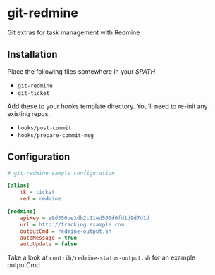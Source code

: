 git-redmine
===========

Git extras for task management with Redmine


Installation
------------

Place the following files somewhere in your *$PATH*

  * `git-redmine`
  * `git-ticket`

Add these to your hooks template directory. You'll need to re-init any existing repos.

  * `hooks/post-commit`
  * `hooks/prepare-commit-msg`


Configuration
-------------

```ini
# git-redmine sample configuration

[alias]
	tk = ticket
    red = redmine

[redmine]
	apiKey = e9d350be1db2c11ed500d6fd1d9d7d1d
    url = http://tracking.example.com
    outputCmd = redmine-output.sh
    autoMessage = true
    autoUpdate = false
```

Take a look at `contrib/redmine-status-output.sh` for an example outputCmd

